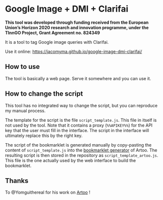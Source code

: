 # Google Image + DMI + Clarifai
**This tool was developed through funding received from the European Union’s Horizon 2020 research and innovation programme, under the TInnGO Project, Grant Agreement no. 824349**

It is a tool to tag Google image queries with Clarifai.

Use it online: https://jacomyma.github.io/google-image-dmi-clarifai/

## How to use
The tool is basically a web page. Serve it somewhere and you can use it.

## How to change the script
This tool has no integrated way to change the script, but you can reproduce my manual process.

The template for the script is the file ```script_template.js```. This file in itself is not used by the tool. Note that it contains a proxy (```%%APIKEY%%```) for the API key that the user must fill in the interface. The script in the interface will ultimately replace this by the right key.

The script of the bookmarklet is generated manually by copy-pasting the content of ```script_template.js``` into the <a href="https://medialab.github.io/artoo/generator/">bookmarklet generator</a> of Artoo. The resulting script is then stored in the repository as ```script_template_artoo.js```. This file is the one actually used by the web interface to build the bookmarklet.

## Thanks
To @Yomguithereal for his work on <a href="https://medialab.github.io/artoo/">Artoo</a> !
